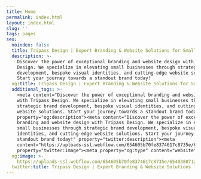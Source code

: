 ```yaml
---
title: Home
permalink: index.html
layout: index.html
slug: ''
tags: pages
seo:
  noindex: false
  title: Tripass Design | Expert Branding & Website Solutions for Small Businesses
  description: >-
    Discover the power of exceptional branding and website design with Tripass
    Design. We specialize in elevating small businesses through strategic brand
    development, bespoke visual identities, and cutting-edge website solutions.
    Start your journey towards a standout brand today!
  og:title: Tripass Design | Expert Branding & Website Solutions for Small Businesses
  additional_tags: >-
    <meta content="Discover the power of exceptional branding and website design
    with Tripass Design. We specialize in elevating small businesses through
    strategic brand development, bespoke visual identities, and cutting-edge
    website solutions. Start your journey towards a standout brand today!"
    property="og:description"><meta content="Discover the power of exceptional
    branding and website design with Tripass Design. We specialize in elevating
    small businesses through strategic brand development, bespoke visual
    identities, and cutting-edge website solutions. Start your journey towards a
    standout brand today!" property="twitter:description"><meta
    content="https://uploads-ssl.webflow.com/654605b70fe8374617c8735e/6548380712815d6340f28249_opengraph-home.png"
    property="twitter:image"><meta property="og:type" content="website">
  og:image: >-
    https://uploads-ssl.webflow.com/654605b70fe8374617c8735e/6548380712815d6340f28249_opengraph-home.png
  twitter:title: Tripass Design | Expert Branding & Website Solutions for Small Businesses
---
```



